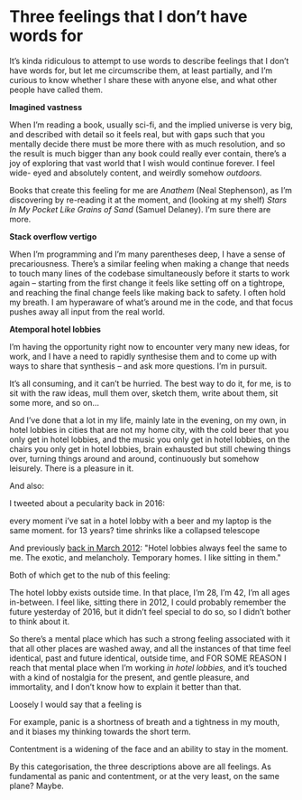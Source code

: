 # Three feelings that I don’t have words for

It’s kinda ridiculous to attempt to use words to describe feelings that I
don’t have words for, but let me circumscribe them, at least partially, and
I’m curious to know whether I share these with anyone else, and what other
people have called them.

**Imagined vastness**

When I’m reading a book, usually sci-fi, and the implied universe is very big,
and described with detail so it feels real, but with gaps such that you
mentally decide there must be more there with as much resolution, and so the
result is much bigger than any book could really ever contain, there’s a joy
of exploring that vast world that I wish would continue forever. I feel wide-
eyed and absolutely content, and weirdly somehow _outdoors._

Books that create this feeling for me are _Anathem_ (Neal Stephenson), as I’m
discovering by re-reading it at the moment, and (looking at my shelf) _Stars
In My Pocket Like Grains of Sand_ (Samuel Delaney). I’m sure there are more.

**Stack overflow vertigo**

When I’m programming and I’m many parentheses deep, I have a sense of
precariousness. There’s a similar feeling when making a change that needs to
touch many lines of the codebase simultaneously before it starts to work again
– starting from the first change it feels like setting off on a tightrope, and
reaching the final change feels like making back to safety. I often hold my
breath. I am hyperaware of what’s around me in the code, and that focus pushes
away all input from the real world.

**Atemporal hotel lobbies**

I’m having the opportunity right now to encounter very many new ideas, for
work, and I have a need to rapidly synthesise them and to come up with ways to
share that synthesis – and ask more questions. I’m in pursuit.

It’s all consuming, and it can’t be hurried. The best way to do it, for me, is
to sit with the raw ideas, mull them over, sketch them, write about them, sit
some more, and so on…

And I’ve done that a lot in my life, mainly late in the evening, on my own, in
hotel lobbies in cities that are not my home city, with the cold beer that you
only get in hotel lobbies, and the music you only get in hotel lobbies, on the
chairs you only get in hotel lobbies, brain exhausted but still chewing things
over, turning things around and around, continuously but somehow leisurely.
There is a pleasure in it.

And also:

I tweeted about a pecularity back in 2016:

every moment i’ve sat in a hotel lobby with a beer and my laptop is the same
moment. for 13 years? time shrinks like a collapsed telescope

And previously [back in March
2012](https://twitter.com/genmon/status/185088841303064576): "Hotel lobbies
always feel the same to me. The exotic, and melancholy. Temporary homes. I
like sitting in them."

Both of which get to the nub of this feeling:

The hotel lobby exists outside time. In that place, I’m 28, I’m 42, I’m all
ages in-between. I feel like, sitting there in 2012, I could probably remember
the future yesterday of 2016, but it didn’t feel special to do so, so I didn’t
bother to think about it.

So there’s a mental place which has such a strong feeling associated with it
that all other places are washed away, and all the instances of that time feel
identical, past and future identical, outside time, and FOR SOME REASON I
reach that mental place when I’m working _in hotel lobbies,_ and it’s touched
with a kind of nostalgia for the present, and gentle pleasure, and
immortality, and I don’t know how to explain it better than that.

Loosely I would say that a feeling is

For example, panic is a shortness of breath and a tightness in my mouth, and
it biases my thinking towards the short term.

Contentment is a widening of the face and an ability to stay in the moment.

By this categorisation, the three descriptions above are all feelings. As
fundamental as panic and contentment, or at the very least, on the same plane?
Maybe.
